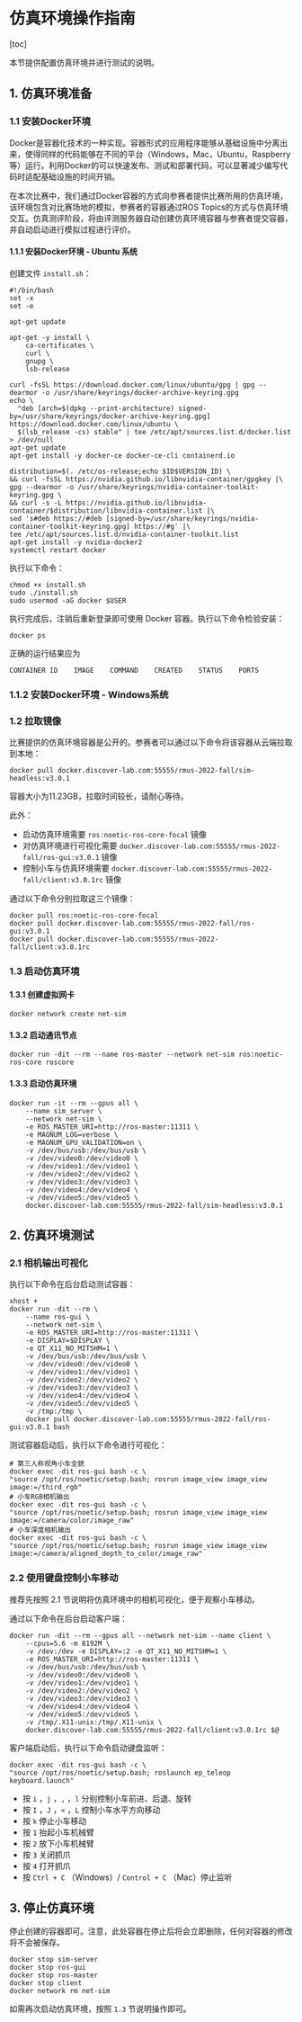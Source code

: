 # 仿真环境操作指南

[toc]

本节提供配置仿真环境并进行测试的说明。

## 1. 仿真环境准备

### 1.1 安装Docker环境

Docker是容器化技术的一种实现。容器形式的应用程序能够从基础设施中分离出来，使得同样的代码能够在不同的平台（Windows，Mac，Ubuntu，Raspberry等）运行。利用Docker的可以快速发布、测试和部署代码，可以显著减少编写代码时适配基础设施的时间开销。

在本次比赛中，我们通过Docker容器的方式向参赛者提供比赛所用的仿真环境，该环境包含对比赛场地的模拟，参赛者的容器通过ROS Topics的方式与仿真环境交互。仿真测评阶段，将由评测服务器自动创建仿真环境容器与参赛者提交容器，并自动启动进行模拟过程进行评价。

#### 1.1.1 安装Docker环境 - Ubuntu 系统

创建文件 `install.sh`：

```shell
#!/bin/bash
set -x 
set -e

apt-get update

apt-get -y install \
    ca-certificates \
    curl \
    gnupg \
    lsb-release

curl -fsSL https://download.docker.com/linux/ubuntu/gpg | gpg --dearmor -o /usr/share/keyrings/docker-archive-keyring.gpg
echo \
  "deb [arch=$(dpkg --print-architecture) signed-by=/usr/share/keyrings/docker-archive-keyring.gpg] https://download.docker.com/linux/ubuntu \
  $(lsb_release -cs) stable" | tee /etc/apt/sources.list.d/docker.list > /dev/null
apt-get update
apt-get install -y docker-ce docker-ce-cli containerd.io

distribution=$(. /etc/os-release;echo $ID$VERSION_ID) \
&& curl -fsSL https://nvidia.github.io/libnvidia-container/gpgkey |\
gpg --dearmor -o /usr/share/keyrings/nvidia-container-toolkit-keyring.gpg \
&& curl -s -L https://nvidia.github.io/libnvidia-container/$distribution/libnvidia-container.list |\
sed 's#deb https://#deb [signed-by=/usr/share/keyrings/nvidia-container-toolkit-keyring.gpg] https://#g' |\
tee /etc/apt/sources.list.d/nvidia-container-toolkit.list
apt-get install -y nvidia-docker2
systemctl restart docker
```

执行以下命令：

```shell
chmod +x install.sh
sudo ./install.sh
sudo usermod -aG docker $USER
```

执行完成后，注销后重新登录即可使用 Docker 容器。执行以下命令检验安装：

```shell
docker ps
```

正确的运行结果应为

```
CONTAINER ID    IMAGE    COMMAND    CREATED    STATUS    PORTS
```

### 1.1.2 安装Docker环境 - Windows系统

### 1.2 拉取镜像

比赛提供的仿真环境容器是公开的。参赛者可以通过以下命令将该容器从云端拉取到本地：

```shell
docker pull docker.discover-lab.com:55555/rmus-2022-fall/sim-headless:v3.0.1
```

容器大小为11.23GB，拉取时间较长，请耐心等待。

此外：

* 启动仿真环境需要 `ros:noetic-ros-core-focal` 镜像
* 对仿真环境进行可视化需要 `docker.discover-lab.com:55555/rmus-2022-fall/ros-gui:v3.0.1` 镜像
* 控制小车与仿真环境需要 `docker.discover-lab.com:55555/rmus-2022-fall/client:v3.0.1rc` 镜像

通过以下命令分别拉取这三个镜像：

```shell
docker pull ros:noetic-ros-core-focal
docker pull docker.discover-lab.com:55555/rmus-2022-fall/ros-gui:v3.0.1
docker pull docker.discover-lab.com:55555/rmus-2022-fall/client:v3.0.1rc
```

### 1.3 启动仿真环境

#### 1.3.1 创建虚拟网卡

```shell
docker network create net-sim
```

#### 1.3.2 启动通讯节点

```shell
docker run -dit --rm --name ros-master --network net-sim ros:noetic-ros-core roscore
```

#### 1.3.3 启动仿真环境

```shell
docker run -it --rm --gpus all \
	--name sim_server \
    --network net-sim \
	-e ROS_MASTER_URI=http://ros-master:11311 \
	-e MAGNUM_LOG=verbose \
	-e MAGNUM_GPU_VALIDATION=on \
	-v /dev/bus/usb:/dev/bus/usb \
    -v /dev/video0:/dev/video0 \
    -v /dev/video1:/dev/video1 \
    -v /dev/video2:/dev/video2 \
    -v /dev/video3:/dev/video3 \
    -v /dev/video4:/dev/video4 \
    -v /dev/video5:/dev/video5 \
	docker.discover-lab.com:55555/rmus-2022-fall/sim-headless:v3.0.1
```

## 2. 仿真环境测试

### 2.1 相机输出可视化

执行以下命令在后台启动测试容器：

```shell
xhost +
docker run -dit --rm \
    --name ros-gui \
    --network net-sim \
    -e ROS_MASTER_URI=http://ros-master:11311 \
    -e DISPLAY=$DISPLAY \
    -e QT_X11_NO_MITSHM=1 \
	-v /dev/bus/usb:/dev/bus/usb \
    -v /dev/video0:/dev/video0 \
    -v /dev/video1:/dev/video1 \
    -v /dev/video2:/dev/video2 \
    -v /dev/video3:/dev/video3 \
    -v /dev/video4:/dev/video4 \
    -v /dev/video5:/dev/video5 \
    -v /tmp:/tmp \
    docker pull docker.discover-lab.com:55555/rmus-2022-fall/ros-gui:v3.0.1 bash
```

测试容器启动后，执行以下命令进行可视化：

```shell
# 第三人称视角小车全貌
docker exec -dit ros-gui bash -c \
"source /opt/ros/noetic/setup.bash; rosrun image_view image_view image:=/third_rgb"
# 小车RGB相机输出
docker exec -dit ros-gui bash -c \
"source /opt/ros/noetic/setup.bash; rosrun image_view image_view image:=/camera/color/image_raw"
# 小车深度相机输出
docker exec -dit ros-gui bash -c \
"source /opt/ros/noetic/setup.bash; rosrun image_view image_view image:=/camera/aligned_depth_to_color/image_raw"
```

### 2.2 使用键盘控制小车移动

推荐先按照 2.1 节说明将仿真环境中的相机可视化，便于观察小车移动。

通过以下命令在后台启动客户端：

```shell
docker run -dit --rm --gpus all --network net-sim --name client \
	--cpus=5.6 -m 8192M \
	-v /dev:/dev -e DISPLAY=:2 -e QT_X11_NO_MITSHM=1 \
    -e ROS_MASTER_URI=http://ros-master:11311 \
	-v /dev/bus/usb:/dev/bus/usb \
    -v /dev/video0:/dev/video0 \
    -v /dev/video1:/dev/video1 \
    -v /dev/video2:/dev/video2 \
    -v /dev/video3:/dev/video3 \
    -v /dev/video4:/dev/video4 \
    -v /dev/video5:/dev/video5 \
    -v /tmp/.X11-unix:/tmp/.X11-unix \
    docker.discover-lab.com:55555/rmus-2022-fall/client:v3.0.1rc $@
```

客户端启动后，执行以下命令启动键盘监听：

```shell
docker exec -dit ros-gui bash -c \
"source /opt/ros/noetic/setup.bash; roslaunch ep_teleop keyboard.launch"
```

* 按 `i` ，`j` ，`,` ，`l` 分别控制小车前进、后退、旋转
* 按 `I` ，`J` ，`<` ，`L` 控制小车水平方向移动
* 按 `k` 停止小车移动
* 按 `1` 抬起小车机械臂
* 按 `2` 放下小车机械臂
* 按 `3` 关闭抓爪
* 按 `4` 打开抓爪
* 按 `Ctrl + C` （Windows）/ `Control + C` （Mac）停止监听

## 3. 停止仿真环境

停止创建的容器即可。注意，此处容器在停止后将会立即删除，任何对容器的修改将不会被保存。

```shell
docker stop sim-server
docker stop ros-gui
docker stop ros-master
docker stop client
docker network rm net-sim
```

如需再次启动仿真环境，按照 `1.3` 节说明操作即可。
